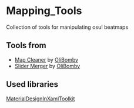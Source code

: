 # Mapping_Tools
Collection of tools for manipulating osu! beatmaps

## Tools from
- [Map Cleaner](https://github.com/OliBomby/Map-Cleaner) by [OliBomby](https://github.com/OliBomby) 
- [Slider Merger]() by [OliBomby](https://github.com/OliBomby) 

## Used libraries
[MaterialDesignInXamlToolkit](https://github.com/MaterialDesignInXAML/MaterialDesignInXamlToolkit)

